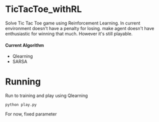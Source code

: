# TicTacToe_withRL
 Solve Tic Tac Toe game using Reinforcement Learning. In current environment doesn't have a penalty for losing. make agent doesn't have enthusiastic for winning that much. However it's still playable.
#### Current Algorithm 
 - Qlearning 
 - SARSA

# Running
Run to training and play using Qlearning 
```
python play.py
```
For now, fixed parameter

